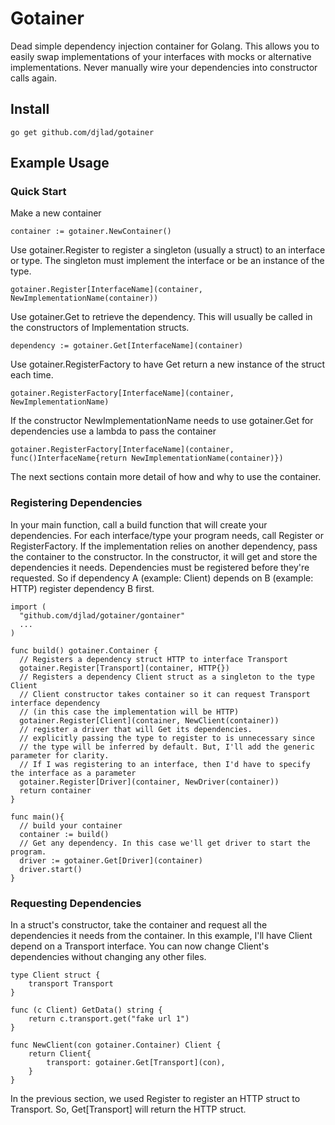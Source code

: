 # Gotainer
Dead simple dependency injection container for Golang. This allows you to easily swap implementations of your interfaces with mocks or alternative implementations. Never manually wire your dependencies into constructor calls again.

## Install
```
go get github.com/djlad/gotainer
```

## Example Usage
### Quick Start
Make a new container
```
container := gotainer.NewContainer()
```
Use gotainer.Register to register a singleton (usually a struct) to an interface or type. The singleton must implement the interface or be an instance of the type.
```
gotainer.Register[InterfaceName](container, NewImplementationName(container))
```
Use gotainer.Get to retrieve the dependency. This will usually be called in the constructors of Implementation structs.
```
dependency := gotainer.Get[InterfaceName](container)
```
Use gotainer.RegisterFactory to have Get return a new instance of the struct each time.
```
gotainer.RegisterFactory[InterfaceName](container, NewImplementationName)
```
If the constructor NewImplementationName needs to use gotainer.Get for dependencies use a lambda to pass the container
```
gotainer.RegisterFactory[InterfaceName](container, func()InterfaceName{return NewImplementationName(container)})
```
The next sections contain more detail of how and why to use the container.
### Registering Dependencies
In your main function, call a build function that will create your dependencies. For each interface/type your program needs, call Register or RegisterFactory. If the implementation relies on another dependency, pass the container to the constructor. In the constructor, it will get and store the dependencies it needs. Dependencies must be registered before they're requested. So if dependency A (example: Client) depends on B (example: HTTP) register dependency B first.
```
import (
  "github.com/djlad/gotainer/gontainer"
  ...
)

func build() gotainer.Container {
  // Registers a dependency struct HTTP to interface Transport
  gotainer.Register[Transport](container, HTTP{})
  // Registers a dependency Client struct as a singleton to the type Client
  // Client constructor takes container so it can request Transport interface dependency
  // (in this case the implementation will be HTTP)
  gotainer.Register[Client](container, NewClient(container))
  // register a driver that will Get its dependencies.
  // explicitly passing the type to register to is unnecessary since
  // the type will be inferred by default. But, I'll add the generic parameter for clarity.
  // If I was registering to an interface, then I'd have to specify the interface as a parameter
  gotainer.Register[Driver](container, NewDriver(container))
  return container
}

func main(){
  // build your container
  container := build()
  // Get any dependency. In this case we'll get driver to start the program.
  driver := gotainer.Get[Driver](container)
  driver.start()
}
```
### Requesting Dependencies
In a struct's constructor, take the container and request all the dependencies it needs from the container. In this example, I'll have Client depend on a Transport interface. You can now change Client's dependencies without changing any other files.
```
type Client struct {
	transport Transport
}

func (c Client) GetData() string {
	return c.transport.get("fake url 1")
}

func NewClient(con gotainer.Container) Client {
	return Client{
		transport: gotainer.Get[Transport](con),
	}
}
```
In the previous section, we used Register to register an HTTP struct to Transport. So, Get[Transport] will return the HTTP struct.
